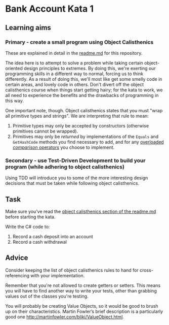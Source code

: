 # Bank Account Kata 1

## Learning aims

### Primary - create a small program using Object Calisthenics

These are explained in detail in the [readme.md](README.md) for this repository.

The idea here is to attempt to solve a problem while taking certain object-oriented design principles to extremes. By doing this, we're exerting our programming skills in a different way to normal, forcing us to think differently. As a result of doing this, we'll most like get some smelly code in certain areas, and lovely code in others. Don't divert off the object calisthenics course when things start getting hairy; for the kata to work, we all need to experience the benefits and the drawbacks of programming in this way.

One important note, though. Object calisthenics states that you must "wrap all primitive types and strings". We are interpreting that rule to mean:

1. Primitive types may only be accepted by constructors (otherwise primitives cannot be wrapped).
2. Primitives may only be *returned* by implementations of the `Equals` and `GetHashCode` methods you find necessary to add, and for any [overloaded *comparison* operators](https://msdn.microsoft.com/en-us/library/8edha89s.aspx) you choose to implement.

### Secondary - use Test-Driven Development to build your program (while adhering to object calisthenics)

Using TDD will introduce you to some of the more interesting design decisions that must be taken while following object calisthenics. 

## Task

Make sure you’ve read the [object calisthenics section of the readme.md](https://github.com/lukedrury/bank-account-kata-series-source/blob/kata1_simplified/README.md#object-calisthenics) before starting the kata.

Write the C# code to:

1. Record a cash deposit into an account
2. Record a cash withdrawal

## Advice

Consider keeping the list of object calisthenics rules to hand for cross-referencing with your implementation.

Remember that you're not allowed to create getters or setters. This means you will have to find another way to write your tests, other than grabbing values out of the classes you're testing.

You will probably be creating Value Objects, so it would be good to brush up on their characteristics. Martin Fowler’s brief description is a particularly good one http://martinfowler.com/bliki/ValueObject.html.
